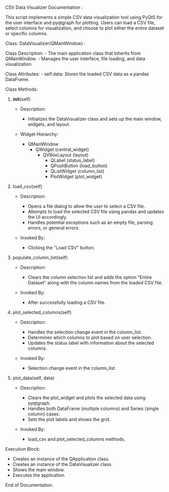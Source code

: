 
CSV Data Visualizer Documentation :

This script implements a simple CSV data visualization tool using PyQt5 for the user interface
and pyqtgraph for plotting. Users can load a CSV file, select columns for visualization, and
choose to plot either the entire dataset or specific columns.


Class: DataVisualizer(QMainWindow) :

Class Description:
    - The main application class that inherits from QMainWindow.
    - Manages the user interface, file loading, and data visualization.

Class Attributes:
    - self.data: Stores the loaded CSV data as a pandas DataFrame.

Class Methods:
1. __init__(self)
    - Description:
        - Initializes the DataVisualizer class and sets up the main window, widgets,
          and layout.

    - Widget Hierarchy:
        - QMainWindow
            - QWidget (central_widget)
                - QVBoxLayout (layout)
                    - QLabel (status_label)
                    - QPushButton (load_button)
                    - QListWidget (column_list)
                    - PlotWidget (plot_widget)

2. load_csv(self)
    - Description:
        - Opens a file dialog to allow the user to select a CSV file.
        - Attempts to load the selected CSV file using pandas and updates the UI accordingly.
        - Handles potential exceptions such as an empty file, parsing errors, or general errors.

    - Invoked By:
        - Clicking the "Load CSV" button.

3. populate_column_list(self)
    - Description:
        - Clears the column selection list and adds the option "Entire Dataset" along
          with the column names from the loaded CSV file.

    - Invoked By:
        - After successfully loading a CSV file.

4. plot_selected_columns(self)
    - Description:
        - Handles the selection change event in the column_list.
        - Determines which columns to plot based on user selection.
        - Updates the status label with information about the selected columns.

    - Invoked By:
        - Selection change event in the column_list.

5. plot_data(self, data)
    - Description:
        - Clears the plot_widget and plots the selected data using pyqtgraph.
        - Handles both DataFrame (multiple columns) and Series (single column) cases.
        - Sets the plot labels and shows the grid.

    - Invoked By:
        - load_csv and plot_selected_columns methods.


Execution Block:

- Creates an instance of the QApplication class.
- Creates an instance of the DataVisualizer class.
- Shows the main window.
- Executes the application.

End of Documentation.
